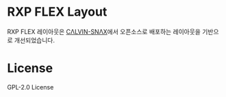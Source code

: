 # RXP FLEX Layout
RXP FLEX 레이아웃은 [CΛLVIN-SNΛX](https://calvinsnax.com)에서 오픈소스로 배포하는 레이아웃을 기반으로 개선되었습니다.

# License
GPL-2.0 License
